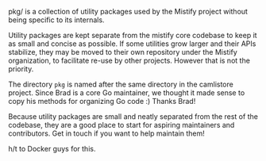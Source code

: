 pkg/ is a collection of utility packages used by the Mistify project without being specific to its internals.

Utility packages are kept separate from the mistify core codebase to keep it as small and concise as possible.
If some utilities grow larger and their APIs stabilize, they may be moved to their own repository under the
Mistify organization, to facilitate re-use by other projects. However that is not the priority.

The directory `pkg` is named after the same directory in the camlistore project. Since Brad is a core
Go maintainer, we thought it made sense to copy his methods for organizing Go code :) Thanks Brad!

Because utility packages are small and neatly separated from the rest of the codebase, they are a good
place to start for aspiring maintainers and contributors. Get in touch if you want to help maintain them!

h/t to Docker guys for this.
